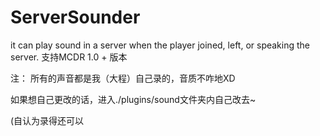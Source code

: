 # ServerSounder
it can play sound in a server when the player joined, left, or speaking the server.
支持MCDR 1.0 + 版本

注：
所有的声音都是我（大程）自己录的，音质不咋地XD

如果想自己更改的话，进入./plugins/sound文件夹内自己改去~

(自认为录得还可以
